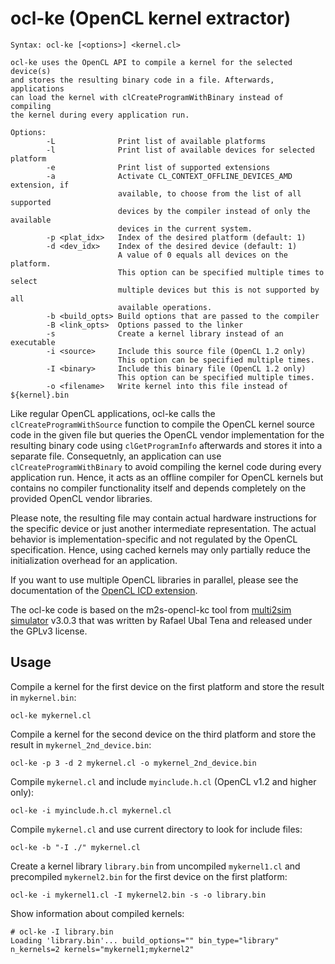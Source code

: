 ocl-ke (OpenCL kernel extractor)
================================

```
Syntax: ocl-ke [<options>] <kernel.cl>

ocl-ke uses the OpenCL API to compile a kernel for the selected device(s)
and stores the resulting binary code in a file. Afterwards, applications
can load the kernel with clCreateProgramWithBinary instead of compiling
the kernel during every application run.

Options:
        -L              Print list of available platforms
        -l              Print list of available devices for selected platform
        -e              Print list of supported extensions
        -a              Activate CL_CONTEXT_OFFLINE_DEVICES_AMD extension, if
                        available, to choose from the list of all supported
                        devices by the compiler instead of only the available
                        devices in the current system.
        -p <plat_idx>   Index of the desired platform (default: 1)
        -d <dev_idx>    Index of the desired device (default: 1)
                        A value of 0 equals all devices on the platform.
                        This option can be specified multiple times to select
                        multiple devices but this is not supported by all
                        available operations. 
        -b <build_opts> Build options that are passed to the compiler
        -B <link_opts>  Options passed to the linker
        -s              Create a kernel library instead of an executable
        -i <source>     Include this source file (OpenCL 1.2 only)
                        This option can be specified multiple times.
        -I <binary>     Include this binary file (OpenCL 1.2 only)
                        This option can be specified multiple times.
        -o <filename>   Write kernel into this file instead of ${kernel}.bin
```

Like regular OpenCL applications, ocl-ke calls the `clCreateProgramWithSource` function to compile the OpenCL kernel source code in the given file but queries the OpenCL vendor implementation for the resulting binary code using `clGetProgramInfo` afterwards and stores it into a separate file. Consequetnly, an application can use `clCreateProgramWithBinary` to avoid compiling the kernel code during every application run. Hence, it acts as an offline compiler for OpenCL kernels but contains no compiler functionality itself and depends completely on the provided OpenCL vendor libraries.

Please note, the resulting file may contain actual hardware instructions for the specific device or just another intermediate representation. The actual behavior is implementation-specific and not regulated by the OpenCL specification. Hence, using cached kernels may only partially reduce the initialization overhead for an application.

If you want to use multiple OpenCL libraries in parallel, please see the documentation of the [OpenCL ICD extension](https://www.khronos.org/registry/cl/extensions/khr/cl_khr_icd.txt).

The ocl-ke code is based on the m2s-opencl-kc tool from [multi2sim simulator](https://www.multi2sim.org/) v3.0.3 that was written by Rafael Ubal Tena and released under the GPLv3 license.

Usage
-----

Compile a kernel for the first device on the first platform and store the result in `mykernel.bin`:

`ocl-ke mykernel.cl`

Compile a kernel for the second device on the third platform and store the result in `mykernel_2nd_device.bin`:

`ocl-ke -p 3 -d 2 mykernel.cl -o mykernel_2nd_device.bin`

Compile `mykernel.cl` and include `myinclude.h.cl` (OpenCL v1.2 and higher only):

`ocl-ke -i myinclude.h.cl mykernel.cl`

Compile `mykernel.cl` and use current directory to look for include files:

`ocl-ke -b "-I ./" mykernel.cl`

Create a kernel library `library.bin` from uncompiled `mykernel1.cl` and precompiled `mykernel2.bin` for the first device on the first platform:

`ocl-ke -i mykernel1.cl -I mykernel2.bin -s -o library.bin`

Show information about compiled kernels:

```
# ocl-ke -I library.bin
Loading 'library.bin'... build_options="" bin_type="library" n_kernels=2 kernels="mykernel1;mykernel2" 
```